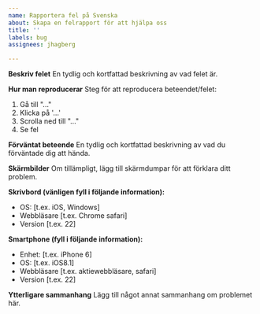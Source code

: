 ```yaml
---
name: Rapportera fel på Svenska
about: Skapa en felrapport för att hjälpa oss
title: ''
labels: bug
assignees: jhagberg

---
```


**Beskriv felet**
En tydlig och kortfattad beskrivning av vad felet är.

**Hur man reproducerar**
Steg för att reproducera beteendet/felet:
1. Gå till "..."
2. Klicka på '...'
3. Scrolla ned till "..."
4. Se fel

**Förväntat beteende**
En tydlig och kortfattad beskrivning av vad du förväntade dig att hända.

**Skärmbilder**
Om tillämpligt, lägg till skärmdumpar för att förklara ditt problem.

**Skrivbord (vänligen fyll i följande information):**
- OS: [t.ex. iOS, Windows]
- Webbläsare [t.ex. Chrome safari]
- Version [t.ex. 22]

**Smartphone (fyll i följande information):**
- Enhet: [t.ex. iPhone 6]
- OS: [t.ex. iOS8.1]
- Webbläsare [t.ex. aktiewebbläsare, safari]
- Version [t.ex. 22]

**Ytterligare sammanhang**
Lägg till något annat sammanhang om problemet här.
